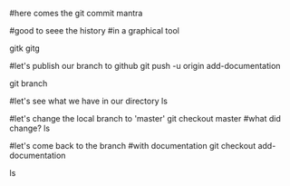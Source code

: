 #here comes the git commit mantra

#good to seee the history
#in a graphical tool

gitk
gitg

#let's publish our branch to github
git push -u origin add-documentation

git branch

#let's see what we have in our directory
ls

#let's change the local branch to 'master'
git checkout master
#what did change?
ls

#let's come back to the branch
#with documentation
git checkout add-documentation

ls

